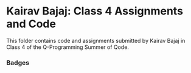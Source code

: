 # Kairav Bajaj: Class 4 Assignments and Code
This folder contains code and assignments submitted by Kairav Bajaj in Class 4 of the Q-Programming Summer of Qode.
### Badges